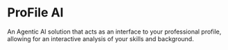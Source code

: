 # ProFile AI
An Agentic AI solution that acts as an interface to your professional profile, allowing for an interactive analysis of your skills and background.
